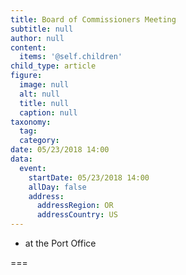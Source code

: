 ```yaml
---
title: Board of Commissioners Meeting
subtitle: null
author: null
content:
  items: '@self.children'
child_type: article
figure:
  image: null
  alt: null
  title: null
  caption: null
taxonomy:
  tag:
  category:
date: 05/23/2018 14:00
data:
  event:
    startDate: 05/23/2018 14:00
    allDay: false
    address:
      addressRegion: OR
      addressCountry: US
---
```


- at the Port Office

===
